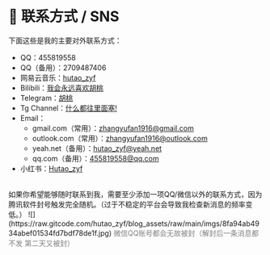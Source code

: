 # 📧 联系方式 / SNS


下面这些是我的主要对外联系方式：

* QQ：455819558
* QQ（备用）：2709487406
* 网易云音乐：[hutao_zyf](https://music.163.com/#/user?id=2001586375)
* Bilibili：[我会永远喜欢胡桃](https://space.bilibili.com/359519422)
* Telegram：[胡桃](https://t.me/zyf2007)
* Tg Channel：[什么都往里面塞!](https://t.me/hutao_space)
* Email：
    * gmail.com（常用）：<a href="mailto:zhangyufan1916@gmail.com">zhangyufan1916@gmail.com</a>
    * outlook.com（常用）：<a href="mailto:zhangyufan1916@outlook.com">zhangyufan1916@outlook.com</a>
    * yeah.net（备用）：<a href="mailto:hutao_zyf@yeah.net">hutao_zyf@yeah.net</a>
    * qq.com（备用）：<a href="mailto:455819558@qq.com">455819558@qq.com</a>
* 小红书：[Hutao_zyf](https://www.xiaohongshu.com/user/profile/6405c1da000000002901101f?xsec_token=YBY7MkgJXcn71lgqO78Fq6r2sQQYbxNwvf59tAv7UKLzQ%3D&xsec_source=app_share&xhsshare=CopyLink&appuid=6405c1da000000002901101f&apptime=1750763847&share_id=95e36d4463fc48c580d18cfedac650db&share_channel=copy_link)  

<br>
如果你希望能够随时联系到我，需要至少添加一项QQ/微信以外的联系方式，因为腾讯软件封号触发完全随机。（过于不稳定的平台会导致我检查新消息的频率变低。）
![](https://raw.gitcode.com/hutao_zyf/blog_assets/raw/main/imgs/8fa94ab4934abef01534fd7bdf78de1f.jpg)
<span style="color:grey;">微信QQ账号都会无故被封（解封后一条消息都不发 第二天又被封）</span>
